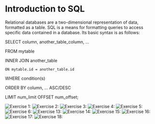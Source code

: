 # Introduction to SQL

Relational databases are a two-dimensional representation of data, formatted as a table. SQL is a means for formatting queries to access specific data contained in a database. Its basic syntax is as follows:

SELECT column, another_table_column, …

FROM mytable

INNER JOIN another_table

    ON mytable.id = another_table.id

WHERE condition(s)

ORDER BY column, … ASC/DESC

LIMIT num_limit OFFSET num_offset;

![Exercise 1:](./images/SQL%20Bolt%20Exercise%201.png)
![Exercise 2:](./images/SQL%20Bolt%20Exercise%202.png)
![Exercise 3:](./images/SQL%20Bolt%20Exercise%203.png)
![Exercise 4:](./images/SQL%20Bolt%20Exercise%204.png)
![Exercise 5:](./images/SQL%20Bolt%20Exercise%205.png)
![Exercise 6:](./images/SQL%20Bolt%20Exercise%206.png)
![Exercise 13:](./images/SQL%20Bolt%20Exercise%2013.png)
![Exercise 14:](./images/SQL%20Bolt%20Exercise%2014.png)
![Exercise 15:](./images/SQL%20Bolt%20Exercise%2015.png)
![Exercise 16:](./images/SQL%20Bolt%20Exercise%2016.png)
![Exercise 17:](./images/SQL%20Bolt%20Exercise%2017.png)
![Exercise 18:](./images/SQL%20Bolt%20Exercise%2018.png)